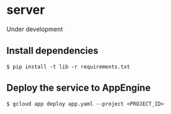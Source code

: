 # server
Under development

## Install dependencies

```
$ pip install -t lib -r requirements.txt
```

## Deploy the service to AppEngine

```
$ gcloud app deploy app.yaml --project <PROJECT_ID>
```

